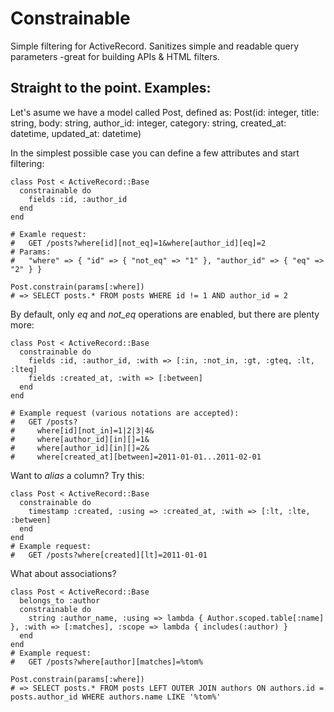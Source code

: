 # Constrainable

Simple filtering for ActiveRecord. Sanitizes simple and readable query parameters -great for building APIs & HTML filters.

## Straight to the point. Examples:

Let's asume we have a model called Post, defined as:
    Post(id: integer, title: string, body: string, author_id: integer, category: string, created_at: datetime, updated_at: datetime)

In the simplest possible case you can define a few attributes and start filtering:

    class Post < ActiveRecord::Base
      constrainable do
        fields :id, :author_id
      end
    end

    # Examle request:
    #   GET /posts?where[id][not_eq]=1&where[author_id][eq]=2
    # Params:
    #   "where" => { "id" => { "not_eq" => "1" }, "author_id" => { "eq" => "2" } }

    Post.constrain(params[:where])
    # => SELECT posts.* FROM posts WHERE id != 1 AND author_id = 2

By default, only *eq* and *not_eq* operations are enabled, but there are plenty more:

    class Post < ActiveRecord::Base
      constrainable do
        fields :id, :author_id, :with => [:in, :not_in, :gt, :gteq, :lt, :lteq]
        fields :created_at, :with => [:between]
      end
    end

    # Example request (various notations are accepted):
    #   GET /posts?
    #     where[id][not_in]=1|2|3|4&
    #     where[author_id][in][]=1&
    #     where[author_id][in][]=2&
    #     where[created_at][between]=2011-01-01...2011-02-01

Want to *alias* a column? Try this:

    class Post < ActiveRecord::Base
      constrainable do
        timestamp :created, :using => :created_at, :with => [:lt, :lte, :between]
      end
    end
    # Example request:
    #   GET /posts?where[created][lt]=2011-01-01

What about associations?

    class Post < ActiveRecord::Base
      belongs_to :author
      constrainable do
        string :author_name, :using => lambda { Author.scoped.table[:name] }, :with => [:matches], :scope => lambda { includes(:author) }
      end
    end
    # Example request:
    #   GET /posts?where[author][matches]=%tom%

    Post.constrain(params[:where])
    # => SELECT posts.* FROM posts LEFT OUTER JOIN authors ON authors.id = posts.author_id WHERE authors.name LIKE '%tom%'

